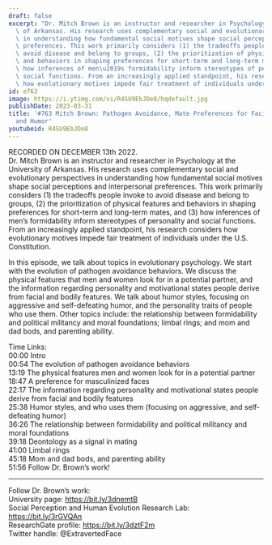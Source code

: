 ```yaml
---
draft: false
excerpt: "Dr. Mitch Brown is an instructor and researcher in Psychology at the University\
  \ of Arkansas. His research uses complementary social and evolutionary perspectives\
  \ in understanding how fundamental social motives shape social perceptions and interpersonal\
  \ preferences. This work primarily considers (1) the tradeoffs people invoke to\
  \ avoid disease and belong to groups, (2) the prioritization of physical features\
  \ and behaviors in shaping preferences for short-term and long-term mates, and (3)\
  \ how inferences of men\u2019s formidability inform stereotypes of personality and\
  \ social functions. From an increasingly applied standpoint, his research considers\
  \ how evolutionary motives impede fair treatment of individuals under the U.S. Constitution."
id: e763
image: https://i.ytimg.com/vi/R4SU9EbJDe8/hqdefault.jpg
publishDate: 2023-03-31
title: '#763 Mitch Brown: Pathogen Avoidance, Mate Preferences for Facial Features,
  and Humor'
youtubeid: R4SU9EbJDe8
---
```

RECORDED ON DECEMBER 13th 2022.  
Dr. Mitch Brown is an instructor and researcher in Psychology at the University of Arkansas. His research uses complementary social and evolutionary perspectives in understanding how fundamental social motives shape social perceptions and interpersonal preferences. This work primarily considers (1) the tradeoffs people invoke to avoid disease and belong to groups, (2) the prioritization of physical features and behaviors in shaping preferences for short-term and long-term mates, and (3) how inferences of men’s formidability inform stereotypes of personality and social functions. From an increasingly applied standpoint, his research considers how evolutionary motives impede fair treatment of individuals under the U.S. Constitution.

In this episode, we talk about topics in evolutionary psychology. We start with the evolution of pathogen avoidance behaviors. We discuss the physical features that men and women look for in a potential partner, and the information regarding personality and motivational states people derive from facial and bodily features. We talk about humor styles, focusing on aggressive and self-defeating humor, and the personality traits of people who use them. Other topics include: the relationship between formidability and political militancy and moral foundations; limbal rings; and mom and dad bods, and parenting ability.

Time Links:  
00:00 Intro  
00:54  The evolution of pathogen avoidance behaviors  
13:19  The physical features men and women look for in a potential partner  
18:47  A preference for masculinized faces  
22:17  The information regarding personality and motivational states people derive from facial and bodily features  
25:38  Humor styles, and who uses them (focusing on aggressive, and self-defeating humor)  
36:26  The relationship between formidability and political militancy and moral foundations  
39:18  Deontology as a signal in mating  
41:00  Limbal rings  
45:18  Mom and dad bods, and parenting ability  
51:56  Follow Dr. Brown’s work!

---

Follow Dr. Brown’s work:  
University page: https://bit.ly/3dnemtB  
Social Perception and Human Evolution Research Lab: https://bit.ly/3rGVQAn  
ResearchGate profile: https://bit.ly/3dztF2m  
Twitter handle: @ExtravertedFace
